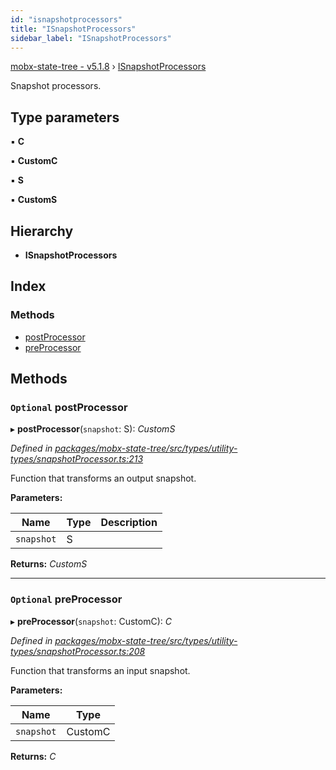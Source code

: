 ```yaml
---
id: "isnapshotprocessors"
title: "ISnapshotProcessors"
sidebar_label: "ISnapshotProcessors"
---
```


[mobx-state-tree - v5.1.8](../index.md) › [ISnapshotProcessors](isnapshotprocessors.md)

Snapshot processors.

## Type parameters

▪ **C**

▪ **CustomC**

▪ **S**

▪ **CustomS**

## Hierarchy

* **ISnapshotProcessors**

## Index

### Methods

* [postProcessor](isnapshotprocessors.md#optional-postprocessor)
* [preProcessor](isnapshotprocessors.md#optional-preprocessor)

## Methods

### `Optional` postProcessor

▸ **postProcessor**(`snapshot`: S): *CustomS*

*Defined in [packages/mobx-state-tree/src/types/utility-types/snapshotProcessor.ts:213](https://github.com/mobxjs/mobx-state-tree/blob/94344388/packages/mobx-state-tree/src/types/utility-types/snapshotProcessor.ts#L213)*

Function that transforms an output snapshot.

**Parameters:**

Name | Type | Description |
------ | ------ | ------ |
`snapshot` | S |   |

**Returns:** *CustomS*

___

### `Optional` preProcessor

▸ **preProcessor**(`snapshot`: CustomC): *C*

*Defined in [packages/mobx-state-tree/src/types/utility-types/snapshotProcessor.ts:208](https://github.com/mobxjs/mobx-state-tree/blob/94344388/packages/mobx-state-tree/src/types/utility-types/snapshotProcessor.ts#L208)*

Function that transforms an input snapshot.

**Parameters:**

Name | Type |
------ | ------ |
`snapshot` | CustomC |

**Returns:** *C*
